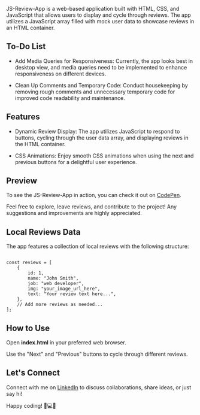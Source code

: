 JS-Review-App is a web-based application built with HTML, CSS, and JavaScript that allows users to display and cycle through reviews. The app utilizes a JavaScript array filled with mock user data to showcase reviews in an HTML container.

## To-Do List

* Add Media Queries for Responsiveness: Currently, the app looks best in desktop view, and media queries need to be implemented to enhance responsiveness on different devices. 

* Clean Up Comments and Temporary Code: Conduct housekeeping by removing rough comments and unnecessary temporary code for improved code readability and maintenance.

## Features

* Dynamic Review Display: The app utilizes JavaScript to respond to buttons, cycling through the user data array, and displaying reviews in the HTML container.
  
* CSS Animations: Enjoy smooth CSS animations when using the next and previous buttons for a delightful user experience.

## Preview

To see the JS-Review-App in action, you can check it out on [CodePen](https://codepen.io/j-pruitt/pen/vYzpqZz).

Feel free to explore, leave reviews, and contribute to the project! Any suggestions and improvements are highly appreciated.

## Local Reviews Data

The app features a collection of local reviews with the following structure:

```

const reviews = [
    {
        id: 1,
        name: "John Smith",
        job: "web developer",
        img: "your_image_url_here",
        text: "Your review text here...",
    },
    // Add more reviews as needed...
];

```


## How to Use

Open **index.html** in your preferred web browser.

Use the "Next" and "Previous" buttons to cycle through different reviews.

## Let's Connect

Connect with me on [LinkedIn](www.linkedin.com/in/james-a-pruitt) to discuss collaborations, share ideas, or just say hi!



Happy coding! 🚀💻🎉
